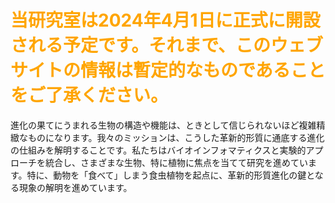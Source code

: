 # <font color="orange">当研究室は2024年4月1日に正式に開設される予定です。それまで、このウェブサイトの情報は暫定的なものであることをご了承ください。</font>

進化の果てにうまれる生物の構造や機能は、ときとして信じられないほど複雑精緻なものになります。我々のミッションは、こうした革新的形質に通底する進化の仕組みを解明することです。私たちはバイオインフォマティクスと実験的アプローチを統合し、さまざまな生物、特に植物に焦点を当てて研究を進めています。特に、動物を「食べて」しまう食虫植物を起点に、革新的形質進化の鍵となる現象の解明を進めています。